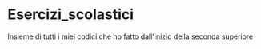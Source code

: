# Esercizi_scolastici
Insieme di tutti i miei codici che ho fatto dall'inizio della seconda superiore
